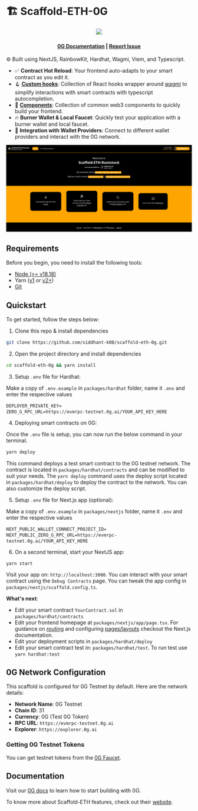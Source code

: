 # 🏗 Scaffold-ETH-0G

<div align="center">
<img src="packages/nextjs/public/0g.svg" width="200" />
</div>

<h4 align="center">
  <a href="https://docs.0g.ai">0G Documentation</a>
  | <a href="https://github.com/siddhant-k08/scaffold-eth-0g/issues">Report Issue</a>
</h4>

⚙️ Built using NextJS, RainbowKit, Hardhat, Wagmi, Viem, and Typescript.

-   ✅ **Contract Hot Reload**: Your frontend auto-adapts to your smart contract as you edit it.
-   🪝 **[Custom hooks](https://docs.scaffoldeth.io/hooks/)**: Collection of React hooks wrapper around [wagmi](https://wagmi.sh/) to simplify interactions with smart contracts with typescript autocompletion.
-   🧱 [**Components**](https://docs.scaffoldeth.io/components/): Collection of common web3 components to quickly build your frontend.
-   🔥 **Burner Wallet & Local Faucet**: Quickly test your application with a burner wallet and local faucet.
-   🔐 **Integration with Wallet Providers**: Connect to different wallet providers and interact with the 0G network.

![Front Page](./packages/nextjs/public/front_page.png)

## Requirements

Before you begin, you need to install the following tools:

-   [Node (>= v18.18)](https://nodejs.org/en/download/)
-   Yarn ([v1](https://classic.yarnpkg.com/en/docs/install/) or [v2+](https://yarnpkg.com/getting-started/install))
-   [Git](https://git-scm.com/downloads)

## Quickstart

To get started, follow the steps below:

1. Clone this repo & install dependencies

```sh
git clone https://github.com/siddhant-k08/scaffold-eth-0g.git
```

2. Open the project directory and install dependencies

```sh
cd scaffold-eth-0g && yarn install
```

3. Setup `.env` file for Hardhat:

Make a copy of `.env.example` in `packages/hardhat` folder, name it `.env` and enter the respective values

```
DEPLOYER_PRIVATE_KEY=
ZERO_G_RPC_URL=https://evmrpc-testnet.0g.ai/YOUR_API_KEY_HERE
```

4. Deploying smart contracts on 0G:

Once the `.env` file is setup, you can now run the below command in your terminal.

```sh
yarn deploy
```

This command deploys a test smart contract to the 0G testnet network. The contract is located in `packages/hardhat/contracts` and can be modified to suit your needs. The `yarn deploy` command uses the deploy script located in `packages/hardhat/deploy` to deploy the contract to the network. You can also customize the deploy script.

5. Setup `.env` file for Next.js app (optional):

Make a copy of `.env.example` in `packages/nextjs` folder, name it `.env` and enter the respective values

```
NEXT_PUBLIC_WALLET_CONNECT_PROJECT_ID=
NEXT_PUBLIC_ZERO_G_RPC_URL=https://evmrpc-testnet.0g.ai/YOUR_API_KEY_HERE
```

6. On a second terminal, start your NextJS app:

```
yarn start
```

Visit your app on: `http://localhost:3000`. You can interact with your smart contract using the `Debug Contracts` page. You can tweak the app config in `packages/nextjs/scaffold.config.ts`.

**What's next**:

-   Edit your smart contract `YourContract.sol` in `packages/hardhat/contracts`
-   Edit your frontend homepage at `packages/nextjs/app/page.tsx`. For guidance on [routing](https://nextjs.org/docs/app/building-your-application/routing/defining-routes) and configuring [pages/layouts](https://nextjs.org/docs/app/building-your-application/routing/pages-and-layouts) checkout the Next.js documentation.
-   Edit your deployment scripts in `packages/hardhat/deploy`
-   Edit your smart contract test in: `packages/hardhat/test`. To run test use `yarn hardhat:test`

## 0G Network Configuration

This scaffold is configured for 0G Testnet by default. Here are the network details:

- **Network Name**: 0G Testnet
- **Chain ID**: 31
- **Currency**: 0G (Test 0G Token)
- **RPC URL**: `https://evmrpc-testnet.0g.ai`
- **Explorer**: `https://explorer.0g.ai`

### Getting 0G Testnet Tokens

You can get testnet tokens from the [0G Faucet](https://faucet.0g.ai/).

## Documentation

Visit our [0G docs](https://docs.0g.ai) to learn how to start building with 0G.

To know more about Scaffold-ETH features, check out their [website](https://scaffoldeth.io).
